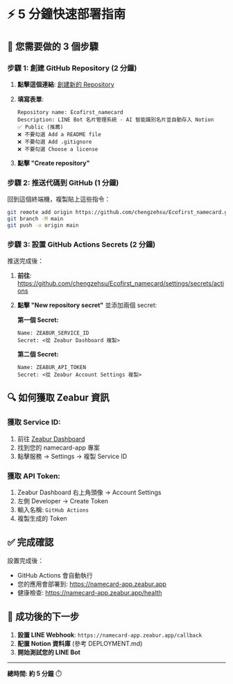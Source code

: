 # ⚡ 5 分鐘快速部署指南

## 🎯 您需要做的 3 個步驟

### 步驟 1: 創建 GitHub Repository (2 分鐘)

1. **點擊這個連結**: [創建新的 Repository](https://github.com/new)

2. **填寫表單**:
   ```
   Repository name: Ecofirst_namecard
   Description: LINE Bot 名片管理系統 - AI 智能識別名片並自動存入 Notion
   ✅ Public (推薦)
   ❌ 不要勾選 Add a README file
   ❌ 不要勾選 Add .gitignore  
   ❌ 不要勾選 Choose a license
   ```

3. **點擊 "Create repository"**

### 步驟 2: 推送代碼到 GitHub (1 分鐘)

回到這個終端機，複製貼上這些指令：

```bash
git remote add origin https://github.com/chengzehsu/Ecofirst_namecard.git
git branch -M main
git push -u origin main
```

### 步驟 3: 設置 GitHub Actions Secrets (2 分鐘)

推送完成後：

1. **前往**: https://github.com/chengzehsu/Ecofirst_namecard/settings/secrets/actions

2. **點擊 "New repository secret"** 並添加兩個 secret:

   **第一個 Secret:**
   ```
   Name: ZEABUR_SERVICE_ID
   Secret: <從 Zeabur Dashboard 複製>
   ```
   
   **第二個 Secret:**
   ```
   Name: ZEABUR_API_TOKEN  
   Secret: <從 Zeabur Account Settings 複製>
   ```

## 🔍 如何獲取 Zeabur 資訊

### 獲取 Service ID:
1. 前往 [Zeabur Dashboard](https://zeabur.com/dashboard)
2. 找到您的 namecard-app 專案
3. 點擊服務 → Settings → 複製 Service ID

### 獲取 API Token:
1. Zeabur Dashboard 右上角頭像 → Account Settings
2. 左側 Developer → Create Token
3. 輸入名稱: `GitHub Actions`
4. 複製生成的 Token

## ✅ 完成確認

設置完成後：
- GitHub Actions 會自動執行
- 您的應用會部署到: https://namecard-app.zeabur.app
- 健康檢查: https://namecard-app.zeabur.app/health

## 🎉 成功後的下一步

1. **設置 LINE Webhook**: `https://namecard-app.zeabur.app/callback`
2. **配置 Notion 資料庫** (參考 DEPLOYMENT.md)
3. **開始測試您的 LINE Bot**

---

**總時間: 約 5 分鐘** ⏱️